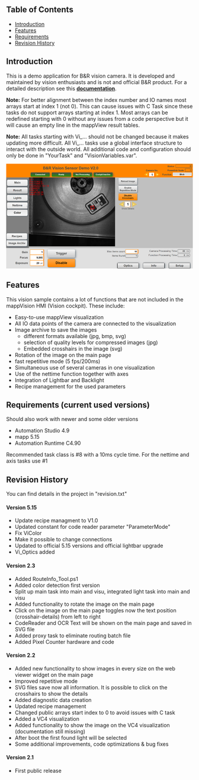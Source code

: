 ## Table of Contents
* [Introduction](#Introduction)
* [Features](#Features)
* [Requirements](#Requirements)
* [Revision History](#Revision-History)

<a name="Introduction"></a>
## Introduction
This is a demo application for B&R vision camera. It is developed and maintained by vision enthusiasts and is not and official B&R product. For a detailed description see this [**documentation**](Logical/Documentation/Vision%20Demo%20Application.pdf). 

**Note:** For better alignment between the index number and IO names most arrays start at index 1 (not 0). This can cause issues with C Task since these tasks do not support arrays starting at index 1. Most arrays can be redefined starting with 0 without any issues from a code perspective but it will cause an empty line in the mappView result tables.

**Note:** All tasks starting with Vi_... should not be changed because it makes updating more difficult. All Vi_... tasks use a global interface structure to interact with the outside world. All additional code and configuration should only be done in "YourTask" and "VisionVariables.var". 

![](Logical/Documentation/screenshot.png)

<a name="Features"></a>
## Features
This vision sample contains a lot of functions that are not included in the mappVision HMI (Vision cockpit). These include:
- Easy-to-use mappView visualization
- All IO data points of the camera are connected to the visualization
- Image archive to save the images
    - different formats available (jpg, bmp, svg)
    - selection of quality levels for compressed images (jpg)
    - Embedded crosshairs in the image (svg)
- Rotation of the image on the main page
- fast repetitive mode (5 fps/200ms)
- Simultaneous use of several cameras in one visualization
- Use of the nettime function together with axes
- Integration of Lightbar and Backlight
- Recipe management for the used parameters

<a name="Requirements"></a>
## Requirements (current used versions)
Should also work with newer and some older versions
* Automation Studio 4.9
* mapp 5.15
* Automation Runtime C4.90

Recommended task class is #8 with a 10ms cycle time. For the nettime and axis tasks use #1

<a name="Revision-History"></a>
## Revision History
You can find details in the project in "revision.txt"

#### Version 5.15
- Update recipe managment to V1.0
- Updated constant for code reader parameter "ParameterMode"
- Fix ViColor
- Make it possible to change connections
- Updated to official 5.15 versions and official lightbar upgrade
- Vi_Optics added

#### Version 2.3
 - Added RouteInfo_Tool.ps1
 - Added color detection first version
 - Split up main task into main and visu, integrated light task into main and visu
 - Added functionality to rotate the image on the main page
 - Click on the image on the main page toggles now the text position (crosshair-details) from left to right
 - CodeReader and OCR Text will be shown on the main page and saved in SVG file
 - Added proxy task to eliminate routing batch file
 - Added Pixel Counter hardware and code
 
#### Version 2.2
- Added new functionality to show images in every size on the web viewer widget on the main page
- Improved repetitive mode
- SVG files save now all information. It is possible to click on the crosshairs to show the details
- Added diagnostic data creation
- Updated recipe management
- Changed public arrays start index to 0 to avoid issues with C task
- Added a VC4 visualization
- Added functionality to show the image on the VC4 visualization (documentation still missing)
- After boot the first found light will be selected
- Some additional improvements, code optimizations & bug fixes

#### Version 2.1
- First public release
